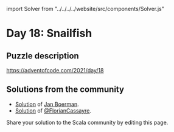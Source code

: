 import Solver from "../../../../website/src/components/Solver.js"

# Day 18: Snailfish

## Puzzle description

https://adventofcode.com/2021/day/18

## Solutions from the community

- [Solution](https://github.com/Jannyboy11/AdventOfCode2021/blob/main/src/main/scala/day18/Day18.scala) of [Jan Boerman](https://twitter.com/JanBoerman95).
- [Solution](https://github.com/FlorianCassayre/AdventOfCode-2021/blob/master/src/main/scala/adventofcode/solutions/Day18.scala) of [@FlorianCassayre](https://github.com/FlorianCassayre).

Share your solution to the Scala community by editing this page.
